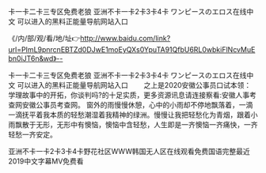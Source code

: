 卡一卡二卡三专区免费老狼
亚洲不卡一卡2卡3卡4卡
ワンピースのエロス在线中文
可以进入的黑料正能量导航网站入口


《/内/部/观/看/地/址👉http://www.baidu.com/link?url=PImL9pnrcnEBTZd0DJwE1moEyQXs0YpuTA91QfbU6RL0wbkiFlNcvMuEbn0iJT6n&wd》--

卡一卡二卡三专区免费老狼
亚洲不卡一卡2卡3卡4卡
ワンピースのエロス在线中文
可以进入的黑料正能量导航网站入口
　　之上是2020安徽公事员口试本领：学理故事中的开拓，你谈判吗?的十足实质，更多资源讯息请连接察看:安徽人事考查网安徽公事员考查网。
窗外的雨慢慢休憩，心中的小雨却不停地飘落着，一滴一滴抚平着我本质的轻愁潮湿着我精神的绿洲。慢慢让我把轻愁化为青烟，跟着小雨飘散于无形，无形中有懊恼，懊恼中含轻愁，人生即是一齐懊恼一齐痛快，一齐轻愁一齐安定。





亚洲不卡一卡2卡3卡4卡野花社区WWW韩国无人区在线观看免费国语完整最近2019中文字幕MV免费看
